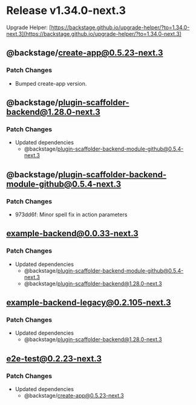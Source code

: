 # Release v1.34.0-next.3

Upgrade Helper: [https://backstage.github.io/upgrade-helper/?to=1.34.0-next.3](https://backstage.github.io/upgrade-helper/?to=1.34.0-next.3)

## @backstage/create-app@0.5.23-next.3

### Patch Changes

- Bumped create-app version.

## @backstage/plugin-scaffolder-backend@1.28.0-next.3

### Patch Changes

- Updated dependencies
  - @backstage/plugin-scaffolder-backend-module-github@0.5.4-next.3

## @backstage/plugin-scaffolder-backend-module-github@0.5.4-next.3

### Patch Changes

- 973dd6f: Minor spell fix in action parameters

## example-backend@0.0.33-next.3

### Patch Changes

- Updated dependencies
  - @backstage/plugin-scaffolder-backend-module-github@0.5.4-next.3
  - @backstage/plugin-scaffolder-backend@1.28.0-next.3

## example-backend-legacy@0.2.105-next.3

### Patch Changes

- Updated dependencies
  - @backstage/plugin-scaffolder-backend@1.28.0-next.3

## e2e-test@0.2.23-next.3

### Patch Changes

- Updated dependencies
  - @backstage/create-app@0.5.23-next.3
